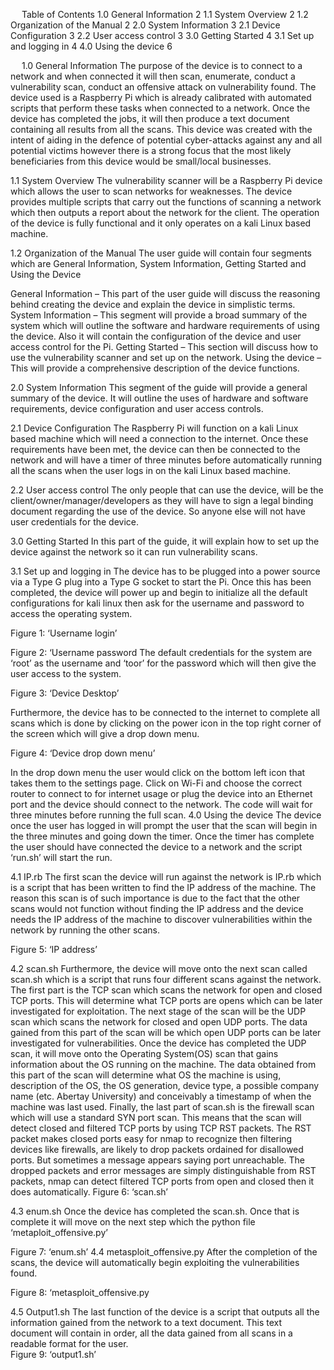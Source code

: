 
 
Table of Contents
1.0	General Information	2
1.1 System Overview	2
1.2 Organization of the Manual	2
2.0	System Information	3
2.1 Device Configuration	3
2.2 User access control	3
3.0 Getting Started	4
3.1 Set up and logging in	4
4.0 Using the device	6





 
1.0	 General Information
The purpose of the device is to connect to a network and when connected it will then scan, enumerate, conduct a vulnerability scan, conduct an offensive attack on vulnerability found. The device used is a Raspberry Pi which is already calibrated with automated scripts that perform these tasks when connected to a network. Once the device has completed the jobs, it will then produce a text document containing all results from all the scans. This device was created with the intent of aiding in the defence of potential cyber-attacks against any and all potential victims however there is a strong focus that the most likely beneficiaries from this device would be small/local businesses.  

1.1 System Overview
 The vulnerability scanner will be a Raspberry Pi device which allows the user to scan networks for weaknesses. The device provides multiple scripts that carry out the functions of scanning a network which then outputs a report about the network for the client. The operation of the device is fully functional and it only operates on a kali Linux based machine.

1.2 Organization of the Manual
The user guide will contain four segments which are General Information, System Information, Getting Started and Using the Device 

General Information – 
This part of the user guide will discuss the reasoning behind creating the device and explain the device in simplistic terms.  
System Information – 
This segment will provide a broad summary of the system which will outline the software and hardware requirements of using the device. Also it will contain the configuration of the device and user access control for the Pi.
Getting Started – 
This section will discuss how to use the vulnerability scanner and set up on the network.
Using the device – 
This will provide a comprehensive description of the device functions.




2.0	 System Information 
This segment of the guide will provide a general summary of the device. It will outline the uses of hardware and software requirements, device configuration and user access controls.

2.1 Device Configuration
The Raspberry Pi will function on a kali Linux based machine which will need a connection to the internet. Once these requirements have been met, the device can then be connected to the network and will have a timer of three minutes before automatically running all the scans when the user logs in on the kali Linux based machine.

2.2 User access control
The only people that can use the device, will be the client/owner/manager/developers as they will have to sign a legal binding document regarding the use of the device. So anyone else will not have user credentials for the device.

3.0 Getting Started
In this part of the guide, it will explain how to set up the device against the network so it can run vulnerability scans.

3.1 Set up and logging in
The device has to be plugged into a power source via a Type G plug into a Type G socket to start the Pi. Once this has been completed, the device will power up and begin to initialize all the default configurations for kali linux then ask for the username and password to access the operating system. 
 
Figure 1: ‘Username login’
  
Figure 2: ‘Username password
The default credentials for the system are ‘root’ as the username and ‘toor’ for the password which will then give the user access to the system.
 
Figure 3: ‘Device Desktop’

Furthermore, the device has to be connected to the internet to complete all scans which is done by clicking on the power icon in the top right corner of the screen which will give a drop down menu.
 
Figure 4: ‘Device drop down menu’

In the drop down menu the user would click on the bottom left icon that takes them to the settings page.
Click on Wi-Fi and choose the correct router to connect to for internet usage or plug the device into an Ethernet port and the device should connect to the network. The code will wait for three minutes before running the full scan.
4.0 Using the device
The device once the user has logged in will prompt the user that the scan will begin in the three minutes and going down the timer. Once the timer has complete the user should have connected the device to a network and the script ‘run.sh’ will start the run.

4.1 IP.rb
The first scan the device will run against the network is IP.rb which is a script that has been written to find the IP address of the machine. The reason this scan is of such importance is due to the fact that the other scans would not function without finding the IP address and the device needs the IP address of the machine to discover vulnerabilities within the network by running the other scans. 
 
Figure 5: ‘IP address’


4.2 scan.sh
Furthermore, the device will move onto the next scan called scan.sh which is a script that runs four different scans against the network. The first part is the TCP scan which scans the network for open and closed TCP ports. This will determine what TCP ports are opens which can be later investigated for exploitation.
The next stage of the scan will be the UDP scan which scans the network for closed and open UDP ports. The data gained from this part of the scan will be which open UDP ports can be later investigated for vulnerabilities.
Once the device has completed the UDP scan, it will move onto the Operating System(OS) scan that gains information about the OS running on the machine. The data obtained from this part of the scan will determine what OS the machine is using, description of the OS, the OS generation, device type, a possible company name (etc. Abertay University) and conceivably a timestamp of when the machine was last used. 
Finally, the last part of scan.sh is the firewall scan which will use a standard SYN port scan. This means that the scan will detect closed and filtered TCP ports by using TCP RST packets. The RST packet makes closed ports easy for nmap to recognize then filtering devices like firewalls, are likely to drop packets ordained for disallowed ports. But sometimes a message appears saying port unreachable. The dropped packets and error messages are simply distinguishable from RST packets, nmap can detect filtered TCP ports from open and closed then it does automatically.
Figure 6: ‘scan.sh’






4.3 enum.sh
Once the device has completed the scan.sh. Once that is complete it will move on the next step which the python file ‘metaploit_offensive.py’

 
Figure 7: ‘enum.sh’
4.4 metasploit_offensive.py
After the completion of the scans, the device will automatically begin exploiting the vulnerabilities found. 

 
Figure 8: ‘metasploit_offensive.py




4.5 Output1.sh
The last function of the device is a script that outputs all the information gained from the network to a text document. This text document will contain in order, all the data gained from all scans in a readable format for the user.  
Figure 9: ‘output1.sh’


